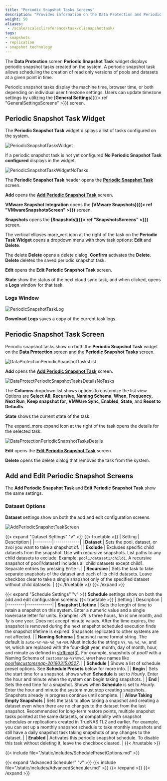 ```yaml
---
title: "Periodic Snapshot Tasks Screens"
description: "Provides information on the Data Protection and Periodic Snapshot Task screens and settings."
weight: 50
aliases:
 - /scale/scaleclireference/task/clisnapshottask/
tags:
- snapshots
- replication
- snapshot technology
---
```


The **Data Protection** screen **Periodic Snapshot Task** widget displays periodic snapshot tasks created on the system. 
A periodic snapshot task allows scheduling the creation of read only versions of pools and datasets at a given point in time.

Periodic snapshot tasks display the machine time, browser time, or both depending on individual user timezone settings. Users can update timezone settings by utilizing the [**General Settings**]({{< ref "GeneralSettingsScreens" >}}) screen.

## Periodic Snapshot Task Widget

The **Periodic Snapshot Task** widget displays a list of tasks configured on the system.

![PeriodicSnapshotTasksWidget](/images/SCALE/DataProtection/PeriodicSnapshotTasksWidget.png "Periodic Snapshot Task Widget") 

If a periodic snapshot task is not yet configured **No Periodic Snapshot Task configured** displays in the widget.

![PeriodicSnapshotTaskWidgetNoTasks](/images/SCALE/DataProtection/PeriodicSnapshotTaskWidgetNoTasks.png "No Periodic Snapshot Tasks")

The **Periodic Snapshot Task** header opens the [**Periodic Snapshot Task**](#periodic-snapshot-task-screen) screen.

**Add** opens the **[Add Periodic Snapshot Task](#add-and-edit-periodic-snapshot-screens)** screen. 

**VMware Snapshot Integration** opens the **[VMware Snapshots]({{< ref "VMwareSnapshotsScreen" >}})** screen. 

**Snapshots** opens the **[Snapshots]({{< ref "SnapshotsScreens" >}})** screen.

The vertical ellipses <span class="material-icons">more_vert</span> icon at the right of the task on the **Periodic Task Widget** opens a dropdown menu with thow task options: **Edit** and **Delete**.

The <span class="material-icons">delete</span> **Delete** opens a delete dialog. **Confirm** activates the **Delete**. **Delete** deletes the saved periodic snapshot task.

**Edit** opens the **Edit Periodic Snapshot Task** screen.

**State** show the status of the next cloud sync task, and when clicked, opens a **Logs** window for that task.

### Logs Window

![PeriodicSnapshotTaskLog](/images/SCALE/DataProtection/PeriodicSnapshotTaskLog.png "Periodic Snapshot Task State Log")

**Download Logs** saves a copy of the current task logs.

## Periodic Snapshot Task Screen

Periodic snapshot tasks show on both the **Periodic Snapshot Task** widget on the **Data Protection** screen and the **Periodic Snapshot Tasks** screen.

![DataProtectionPeriodicSnapshotTasksList](/images/SCALE/DataProtection/DataProtectionPeriodicSnapshotTasksList.png "Periodic Snapshot Task List")

**Add** opens the **[Add Periodic Snapshot Task](#add-and-edit-periodic-snapshot-screens)** screen. 

![DataProtectPeriodicSnapshotTasksDetailsNoTasks](/images/SCALE/DataProtection/DataProtectPeriodicSnapshotTasksDetailsNoTasks.png "Periodic Snapshot Task No Tasks")

The **Columns** dropdown list shows options to customize the list view.
Options are **Select All**, **Recursive**, **Naming Schema**, **When**, **Frequency**, **Next Run**, **Keep snapshot for**, **VMWare Sync**, **Enabled**, **State**, and **Reset to Defaults**.

**State** shows the current state of the task.

The <span class="material-icons">expand_more</span> expand icon at the right of the task opens the details for the selected task.

![DataProtectionPeriodicSnapshotTasksDetails](/images/SCALE/DataProtection/DataProtectionPeriodicSnapshotTasksDetails.png "Periodic Snapshot Task Details")

**Edit** opens the **[Edit Periodic Snapshot Task](#add-and-edit-periodic-snapshot-screens)** screen.

**Delete** opens the delete dialog that removes the task from the system. 

## Add and Edit Periodic Snapshot Screens

The **Add Periodic Snapshot Task** and **Edit Periodic Snapshot Task** show the same settings.

### Dataset Options
**Dataset** settings show on both the add and edit configuration screens.

![AddPeriodicSnapshotTaskScreen](/images/SCALE/DataProtection/AddPeriodicSnapshotTaskScreen.png "Add Periodic Snapshot Task")

{{< expand "Dataset Settings" "v" >}}
{{< truetable >}}
| Setting | Description |
|---------|-------------|
| **Dataset** | Sets the pool, dataset, or zvol you want to take a snapshot of. |
| **Exclude** | Excludes specific child datasets from the snapshot. Use with recursive snapshots. List paths to any child datasets to exclude. Example: `pool1/dataset1/child1`. A recursive snapshot of pool1/dataset1 includes all child datasets except child1. Separate entries by pressing <kbd>Enter</kbd>. |
| **Recursive** | Sets the task to take separate snapshots of the dataset and each of its child datasets. Leave checkbox clear to take a single snapshot only of the specified dataset without child datasets. |
{{< /truetable >}}
{{< /expand >}}

{{< expand "Schedule Settings" "v" >}}
**Schedule** settings show on both the add and edit configuration screens.
{{< truetable >}}
| Setting | Description |
|---------|-------------|
| **Snapshot Lifetime** | Sets the length of time to retain a snapshot on this system. Enter a numeric value and a single lowercase letter for units. Examples: *3h* is three hours, *1m* is one month, and *1y* is one year. Does not accept minute values. After the time expires, the snapshot is removed during the next snapshot scheduled execution finds the snapshot lifetime is expired. Snapshots replicated to other systems are not affected. |
| **Naming Schema** | Snapshot name format string. The default is `auto-%Y-%m-%d_%H-%M`. Must include the strings `%Y`, `%m`, `%d`, `%H`, and `%M`, which are replaced with the four-digit year, month, day of month, hour, and minute as defined in [strftime(3)](https://man7.org/linux/man-pages/man3/strftime.3.htmle). For example, snapshots of *pool1* with a Naming Schema of `customsnap-%Y%m%d.%H%M` have names like *pool1@customsnap-20190315.0527*. |
| **Schedule** | Shows a list of schedule preset options. See **Schedule Presets** below for more info. |
| **Begin** | Sets the start time for a snapshot. shows when **Schedule** is set to *Hourly*. Enter the hour and minute when the system can begin taking snapshots. |
| **End** | Sets the end time for a snapshot. Shows when **Schedule** is set to *Hourly*. Enter the hour and minute the system must stop creating snapshots. Snapshots already in progress continue until complete. |
| **Allow Taking Empty Snapshots** | Sets the task to allow taking a snapshot and creating a dataset even when there are no changes to the dataset from the last snapshot. Recommended for long-term restore points, multiple snapshot tasks pointed at the same datasets, or compatibility with snapshot schedules or replications created in TrueNAS 11.2 and earlier.  For example, you can set up a monthly snapshot schedule to take monthly snapshots and still have a daily snapshot task taking  snapshots of any changes to the dataset. |
| **Enabled** | Activates this periodic snapshot schedule. To disable this task without deleting it, leave the checkbox cleared. |
{{< /truetable >}}

{{< include file="/static/includes/SchedulePresetOptions.md" >}}

{{< expand "Advanced Scheduler" "v" >}}
{{< include file="/static/includes/AdvancedScheduler.md" >}}
{{< /expand >}}
{{< /expand >}}

